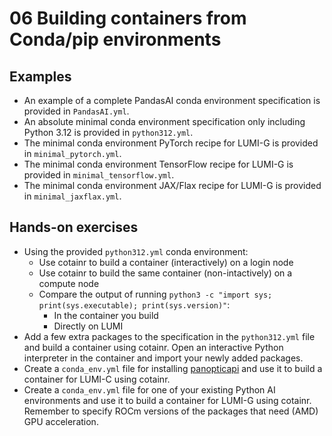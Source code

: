 # 06 Building containers from Conda/pip environments

## Examples

* An example of a complete PandasAI conda environment specification is provided in `PandasAI.yml`.
* An absolute minimal conda environment specification only including Python 3.12 is provided in `python312.yml`.
* The minimal conda environment PyTorch recipe for LUMI-G is provided in `minimal_pytorch.yml`.
* The minimal conda environment TensorFlow recipe for LUMI-G is provided in `minimal_tensorflow.yml`.
* The minimal conda environment JAX/Flax recipe for LUMI-G is provided in `minimal_jaxflax.yml`.

## Hands-on exercises

* Using the provided `python312.yml` conda environment:
  * Use cotainr to build a container (interactively) on a login node
  * Use cotainr to build the same container (non-intactively) on a compute node
  * Compare the output of running `python3 -c "import sys; print(sys.executable); print(sys.version)"`:
    * In the container you build
    * Directly on LUMI
* Add a few extra packages to the specification in the `python312.yml` file and build a container using cotainr. Open an interactive Python interpreter in the container and import your newly added packages.
* Create a `conda_env.yml` file for installing [panopticapi](https://github.com/cocodataset/panopticapi) and use it to build a container for LUMI-C using cotainr.
* Create a `conda_env.yml` file for one of your existing Python AI environments and use it to build a container for LUMI-G using cotainr. Remember to specify ROCm versions of the packages that need (AMD) GPU acceleration.
